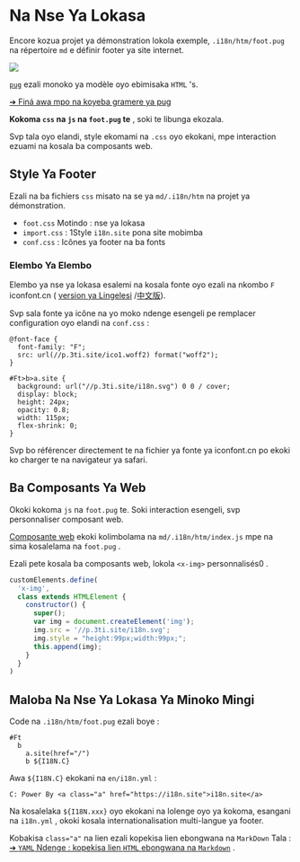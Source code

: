 # Na Nse Ya Lokasa

Encore kozua projet ya démonstration lokola exemple, `.i18n/htm/foot.pug` na répertoire `md` e définir footer ya site internet.

![](https://p.3ti.site/1721286077.avif)

[`pug`](https://pugjs.org) ezali monoko ya modèle oyo ebimisaka `HTML` 's.

[➔ Finá awa mpo na koyeba gramere ya pug](https://pugjs.org)

**Kokoma `css` na `js` na `foot.pug` te** , soki te libunga ekozala.

Svp tala oyo elandi, style ekomami na `.css` oyo ekokani, mpe interaction ezuami na kosala ba composants web.

## Style Ya Footer

Ezali na ba fichiers `css` misato na se ya `md/.i18n/htm` na projet ya démonstration.

* `foot.css` Motindo : nse ya lokasa
* `import.css` : 1Style `i18n.site` pona site mobimba
* `conf.css` : Icônes ya footer na ba fonts

### Elembo Ya Elembo

Elembo ya nse ya lokasa esalemi na kosala fonte oyo ezali na nkombo `F` iconfont.cn ( [version ya Lingelesi](https://www.iconfont.cn/?lang=en-us) /[中文版](https://www.iconfont.cn/?lang=zh)).

Svp sala fonte ya icône na yo moko ndenge esengeli pe remplacer configuration oyo elandi na `conf.css` :

```
@font-face {
  font-family: "F";
  src: url(//p.3ti.site/ico1.woff2) format("woff2");
}

#Ft>b>a.site {
  background: url("//p.3ti.site/i18n.svg") 0 0 / cover;
  display: block;
  height: 24px;
  opacity: 0.8;
  width: 115px;
  flex-shrink: 0;
}
```

Svp bo référencer directement te na fichier ya fonte ya iconfont.cn po ekoki ko charger te na navigateur ya safari.

## Ba Composants Ya Web

Okoki kokoma `js` na `foot.pug` te. Soki interaction esengeli, svp personnaliser composant web.

[Composante web](https://www.freecodecamp.org/news/build-your-first-web-component/) ekoki kolimbolama na `md/.i18n/htm/index.js` mpe na sima kosalelama na `foot.pug` .

Ezali pete kosala ba composants web, lokola `<x-img>` personnalisés0 .

```js
customElements.define(
  'x-img',
  class extends HTMLElement {
    constructor() {
      super();
      var img = document.createElement('img');
      img.src = '//p.3ti.site/i18n.svg';
      img.style = "height:99px;width:99px;";
      this.append(img);
    }
  }
)
```

## Maloba Na Nse Ya Lokasa Ya Minoko Mingi

Code na `.i18n/htm/foot.pug` ezali boye :

```
#Ft
  b
    a.site(href="/")
    b ${I18N.C}
```

Awa `${I18N.C}` ekokani na `en/i18n.yml` :

```
C: Power By <a class="a" href="https://i18n.site">i18n.site</a>
```

Na kosalelaka `${I18N.xxx}` oyo ekokani na lolenge oyo ya kokoma, esangani na `i18n.yml` , okoki kosala internationalisation multi-langue ya footer.

Kobakisa `class="a"` na lien ezali kopekisa lien ebongwana na `MarkDown` Tala :
 [➔ `YAML` Ndenge : kopekisa lien `HTML` ebongwana na `Markdown`](/i18/qa#H2) .